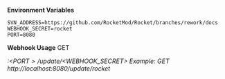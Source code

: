 **Environment Variables**
```
SVN_ADDRESS=https://github.com/RocketMod/Rocket/branches/rework/docs
WEBHOOK_SECRET=rocket
PORT=8080
```

**Webhook Usage**
GET <address>:<$PORT>/update/<$WEBHOOK_SECRET>
Example: GET http://localhost:8080/update/rocket

